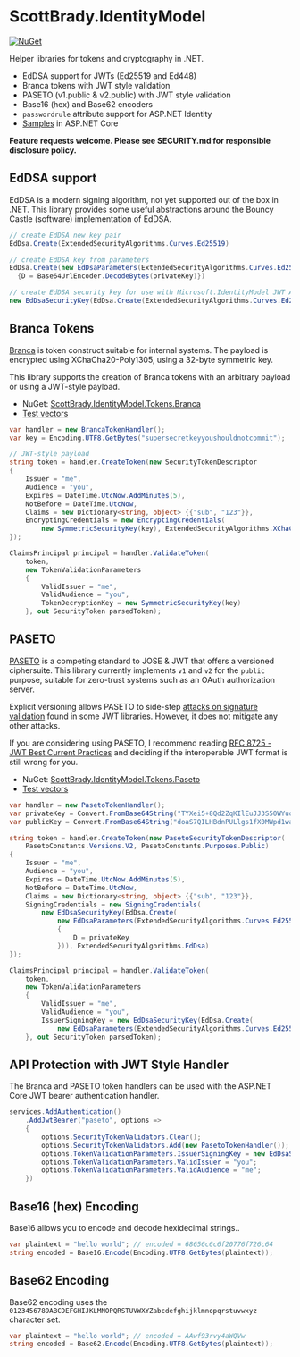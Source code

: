 # ScottBrady.IdentityModel

[![NuGet](https://img.shields.io/nuget/v/ScottBrady.IdentityModel.svg)](https://www.nuget.org/packages/ScottBrady.IdentityModel/)

Helper libraries for tokens and cryptography in .NET.

- EdDSA support for JWTs (Ed25519 and Ed448)
- Branca tokens with JWT style validation
- PASETO (v1.public & v2.public) with JWT style validation
- Base16 (hex) and Base62 encoders
- `passwordrule` attribute support for ASP.NET Identity
- [Samples](https://github.com/scottbrady91/IdentityModel/tree/master/samples/ScottBrady.IdentityModel.Samples.AspNetCore) in ASP.NET Core

**Feature requests welcome. Please see SECURITY.md for responsible disclosure policy.**

## EdDSA support

EdDSA is a modern signing algorithm, not yet supported out of the box in .NET. This library provides some useful abstractions around the Bouncy Castle (software) implementation of EdDSA.

```csharp
// create EdDSA new key pair
EdDsa.Create(ExtendedSecurityAlgorithms.Curves.Ed25519)

// create EdDSA key from parameters
EdDsa.Create(new EdDsaParameters(ExtendedSecurityAlgorithms.Curves.Ed25519) 
  {D = Base64UrlEncoder.DecodeBytes(privateKey)})

// create EdDSA security key for use with Microsoft.IdentityModel JWT APIs (alg: EdDSA)
new EdDsaSecurityKey(EdDsa.Create(ExtendedSecurityAlgorithms.Curves.Ed25519))
```

## Branca Tokens

[Branca](https://branca.io/) is token construct suitable for internal systems. The payload is encrypted using XChaCha20-Poly1305, using a 32-byte symmetric key.

This library supports the creation of Branca tokens with an arbitrary payload or using a JWT-style payload.

- NuGet: [ScottBrady.IdentityModel.Tokens.Branca](https://www.nuget.org/packages/ScottBrady.IdentityModel.Tokens.Branca)
- [Test vectors](https://github.com/scottbrady91/IdentityModel/tree/master/test/ScottBrady.IdentityModel.Tests/Tokens/Branca/TestVectors)

```csharp
var handler = new BrancaTokenHandler();
var key = Encoding.UTF8.GetBytes("supersecretkeyyoushouldnotcommit");

// JWT-style payload
string token = handler.CreateToken(new SecurityTokenDescriptor
{
    Issuer = "me",
    Audience = "you",
    Expires = DateTime.UtcNow.AddMinutes(5),
    NotBefore = DateTime.UtcNow,
    Claims = new Dictionary<string, object> {{"sub", "123"}},
    EncryptingCredentials = new EncryptingCredentials(
        new SymmetricSecurityKey(key), ExtendedSecurityAlgorithms.XChaCha20Poly1305)
});

ClaimsPrincipal principal = handler.ValidateToken(
    token,
    new TokenValidationParameters
    {
        ValidIssuer = "me",
        ValidAudience = "you",
        TokenDecryptionKey = new SymmetricSecurityKey(key)
    }, out SecurityToken parsedToken);
```

## PASETO

[PASETO](https://paseto.io/) is a competing standard to JOSE & JWT that offers a versioned ciphersuite. This library currently implements `v1` and `v2` for the `public` purpose, suitable for zero-trust systems such as an OAuth authorization server.

Explicit versioning allows PASETO to side-step [attacks on signature validation](https://www.rfc-editor.org/rfc/rfc8725.html#name-weak-signatures-and-insuffi) found in some JWT libraries. However, it does not mitigate any other attacks. 

If you are considering using PASETO, I recommend reading [RFC 8725 - JWT Best Current Practices](https://www.rfc-editor.org/rfc/rfc8725.html) and deciding if the interoperable JWT format is still wrong for you.

- NuGet: [ScottBrady.IdentityModel.Tokens.Paseto](https://www.nuget.org/packages/ScottBrady.IdentityModel.Tokens.Paseto)
- [Test vectors](https://github.com/scottbrady91/IdentityModel/tree/master/test/ScottBrady.IdentityModel.Tests/Tokens/Paseto/TestVectors)

```csharp
var handler = new PasetoTokenHandler();
var privateKey = Convert.FromBase64String("TYXei5+8Qd2ZqKIlEuJJ3S50WYuocFTrqK+3/gHVH9B2hpLtAgscF2c9QuWCzV9fQxal3XBqTXivXJPpp79vgw==");
var publicKey = Convert.FromBase64String("doaS7QILHBdnPULlgs1fX0MWpd1wak14r1yT6ae/b4M=");

string token = handler.CreateToken(new PasetoSecurityTokenDescriptor(
    PasetoConstants.Versions.V2, PasetoConstants.Purposes.Public)
{
    Issuer = "me",
    Audience = "you",
    Expires = DateTime.UtcNow.AddMinutes(5),
    NotBefore = DateTime.UtcNow,
    Claims = new Dictionary<string, object> {{"sub", "123"}},
    SigningCredentials = new SigningCredentials(
        new EdDsaSecurityKey(EdDsa.Create(
            new EdDsaParameters(ExtendedSecurityAlgorithms.Curves.Ed25519)
            {
                D = privateKey
            })), ExtendedSecurityAlgorithms.EdDsa)
});

ClaimsPrincipal principal = handler.ValidateToken(
    token,
    new TokenValidationParameters
    {
        ValidIssuer = "me",
        ValidAudience = "you",
        IssuerSigningKey = new EdDsaSecurityKey(EdDsa.Create(
            new EdDsaParameters(ExtendedSecurityAlgorithms.Curves.Ed25519) {X = publicKey}))
    }, out SecurityToken parsedToken);
```

## API Protection with JWT Style Handler

The Branca and PASETO token handlers can be used with the ASP.NET Core JWT bearer authentication handler.

```csharp
services.AddAuthentication()
    .AddJwtBearer("paseto", options =>
    {
        options.SecurityTokenValidators.Clear();
        options.SecurityTokenValidators.Add(new PasetoTokenHandler());
        options.TokenValidationParameters.IssuerSigningKey = new EdDsaSecurityKey(EdDSA.Create(<your_public_key>));
        options.TokenValidationParameters.ValidIssuer = "you";
        options.TokenValidationParameters.ValidAudience = "me";
    })
```

## Base16 (hex) Encoding

Base16 allows you to encode and decode hexidecimal strings..

```csharp
var plaintext = "hello world"; // encoded = 68656c6c6f20776f726c64
string encoded = Base16.Encode(Encoding.UTF8.GetBytes(plaintext));
```

## Base62 Encoding

Base62 encoding uses the `0123456789ABCDEFGHIJKLMNOPQRSTUVWXYZabcdefghijklmnopqrstuvwxyz` character set.

```csharp
var plaintext = "hello world"; // encoded = AAwf93rvy4aWQVw
string encoded = Base62.Encode(Encoding.UTF8.GetBytes(plaintext));
```

